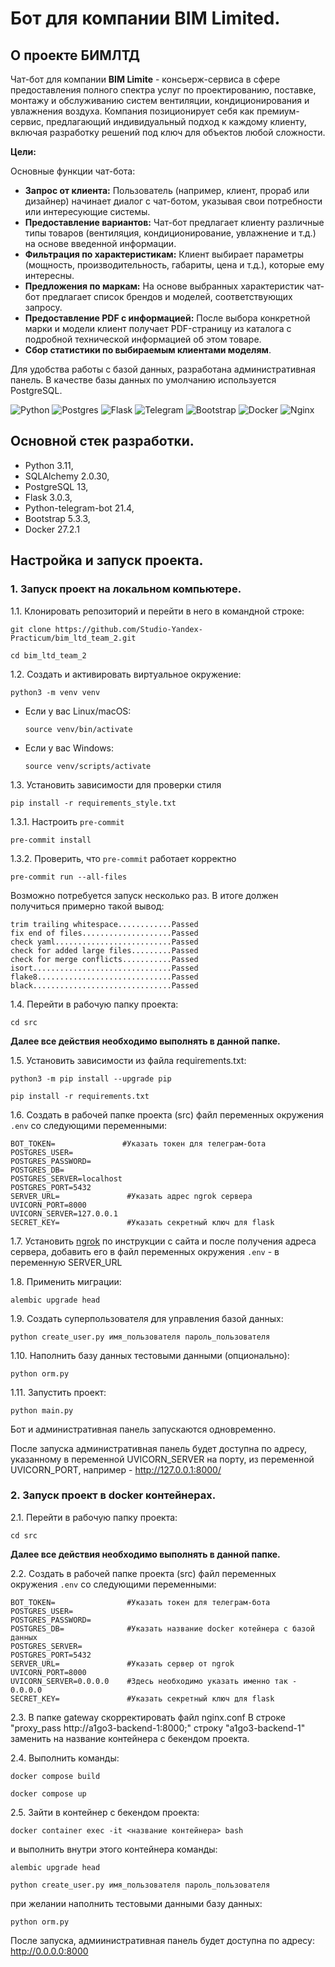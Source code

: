 

# Бот для компании BIM Limited.

## О проекте БИМЛТД
Чат-бот для компании **BIM Limite** - консьерж-сервиса в сфере предоставления полного спектра услуг по проектированию, поставке, монтажу и обслуживанию систем вентиляции, кондиционирования и увлажнения воздуха. Компания позиционирует себя как премиум-сервис, предлагающий индивидуальный подход к каждому клиенту, включая разработку решений под ключ для объектов любой сложности.

**Цели:** 

Основные функции чат-бота:

- **Запрос от клиента:** Пользователь (например, клиент, прораб или дизайнер) начинает диалог с чат-ботом, указывая свои потребности или интересующие системы.
- **Предоставление вариантов:** Чат-бот предлагает клиенту различные типы товаров (вентиляция, кондиционирование, увлажнение и т.д.) на основе введенной информации.
- **Фильтрация по характеристикам:** Клиент выбирает параметры (мощность, производительность, габариты, цена и т.д.), которые ему интересны.
- **Предложения по маркам:** На основе выбранных характеристик чат-бот предлагает список брендов и моделей, соответствующих запросу.
- **Предоставление PDF с информацией:** После выбора конкретной марки и модели клиент получает PDF-страницу из каталога с подробной технической информацией об этом товаре.
- **Сбор статистики по выбираемым клиентами моделям**.

Для удобства работы с базой данных, разработана административная панель. 
В качестве базы данных по умолчанию используется PostgreSQL.

![Python](https://img.shields.io/badge/python-3670A0?style=for-the-badge&logo=python&logoColor=ffdd54)
![Postgres](https://img.shields.io/badge/postgres-%23316192.svg?style=for-the-badge&logo=postgresql&logoColor=white)
![Flask](https://img.shields.io/badge/flask-%23000.svg?style=for-the-badge&logo=flask&logoColor=white)
![Telegram](https://img.shields.io/badge/Telegram-2CA5E0?style=for-the-badge&logo=telegram&logoColor=white)
![Bootstrap](https://img.shields.io/badge/bootstrap-%238511FA.svg?style=for-the-badge&logo=bootstrap&logoColor=white)
![Docker](https://img.shields.io/badge/docker-%230db7ed.svg?style=for-the-badge&logo=docker&logoColor=white)
![Nginx](https://img.shields.io/badge/nginx-%23009639.svg?style=for-the-badge&logo=nginx&logoColor=white)

## Основной стек разработки.

- Python 3.11,
- SQLAlchemy 2.0.30,
- PostgreSQL 13,
- Flask 3.0.3,
- Python-telegram-bot 21.4,
- Bootstrap 5.3.3,
- Docker 27.2.1

## Настройка и запуск проекта.
### 1. Запуск проект на локальном компьютере.
1.1. Клонировать репозиторий и перейти в него в командной строке:

```
git clone https://github.com/Studio-Yandex-Practicum/bim_ltd_team_2.git
```

```
cd bim_ltd_team_2
```

1.2. Создать и активировать виртуальное окружение:

```
python3 -m venv venv
```

* Если у вас Linux/macOS:

    ```
    source venv/bin/activate
    ```

* Если у вас Windows:

    ```
    source venv/scripts/activate
    ```

1.3. Установить зависимости для проверки стиля
```shell
pip install -r requirements_style.txt
```

1.3.1. Настроить `pre-commit`

```shell
pre-commit install
```

1.3.2. Проверить, что `pre-commit` работает корректно

```shell
pre-commit run --all-files
```

Возможно потребуется запуск несколько раз. 
В итоге должен получиться примерно такой вывод:

```shell
trim trailing whitespace............Passed
fix end of files....................Passed
check yaml..........................Passed
check for added large files.........Passed
check for merge conflicts...........Passed
isort...............................Passed
flake8..............................Passed
black...............................Passed
```

1.4. Перейти в рабочую папку проекта:
```
cd src
```
**Далее все действия необходимо выполнять в данной папке.**

1.5. Установить зависимости из файла requirements.txt:
```
python3 -m pip install --upgrade pip
```
```
pip install -r requirements.txt
```
1.6. Создать в рабочей папке проекта (src) файл переменных окружения `.env` 
со следующими переменными:
```
BOT_TOKEN=               #Указать токен для телеграм-бота
POSTGRES_USER=
POSTGRES_PASSWORD=
POSTGRES_DB=
POSTGRES_SERVER=localhost
POSTGRES_PORT=5432
SERVER_URL=               #Указать адрес ngrok сервера 
UVICORN_PORT=8000
UVICORN_SERVER=127.0.0.1
SECRET_KEY=               #Указать секретный ключ для flask
```
1.7. Установить [ngrok](https://ngrok.com/) по инструкции с сайта
и после получения адреса сервера, добавить его в файл переменных окружения 
`.env` - в переменную SERVER_URL

1.8. Применить миграции:
```
alembic upgrade head
```
1.9. Создать суперпользователя для управления базой данных:
```
python create_user.py имя_пользователя пароль_пользователя
```

1.10. Наполнить базу данных тестовыми данными (опционально):
```
python orm.py
```
1.11. Запустить проект:
```
python main.py
```
Бот и административная панель запускаются одновременно.

После запуска административная панель будет доступна по адресу,
указанному в переменной UVICORN_SERVER на порту, из переменной UVICORN_PORT,
например - http://127.0.0.1:8000/

### 2. Запуск проект в docker контейнерах.
2.1. Перейти в рабочую папку проекта:

```
cd src
```
**Далее все действия необходимо выполнять в данной папке.**

2.2. Создать в рабочей папке проекта (src) файл переменных окружения `.env`
со следующими переменными:
```
BOT_TOKEN=                #Указать токен для телеграм-бота
POSTGRES_USER=
POSTGRES_PASSWORD=
POSTGRES_DB=              #Указать название docker котейнера с базой данных
POSTGRES_SERVER=
POSTGRES_PORT=5432
SERVER_URL=               #Указать сервер от ngrok
UVICORN_PORT=8000
UVICORN_SERVER=0.0.0.0    #Здесь необходимо указать именно так - 0.0.0.0
SECRET_KEY=               #Указать секретный ключ для flask
```
2.3. В папке gateway скорректировать файл nginx.conf
В строке "proxy_pass http://a1go3-backend-1:8000;" строку "a1go3-backend-1" 
заменить на название контейнера с бекендом проекта.

2.4. Выполнить команды:
```
docker compose build
```
```
docker compose up
```
2.5. Зайти в контейнер с бекендом проекта:
```
docker container exec -it <название контейнера> bash
```
и выполнить внутри этого контейнера команды:
```
alembic upgrade head
```
```
python create_user.py имя_пользователя пароль_пользователя
```
при желании наполнить тестовыми данными базу данных:
```
python orm.py
```
После запуска, адмиинистративная панель будет доступна по адресу: http://0.0.0.0:8000
